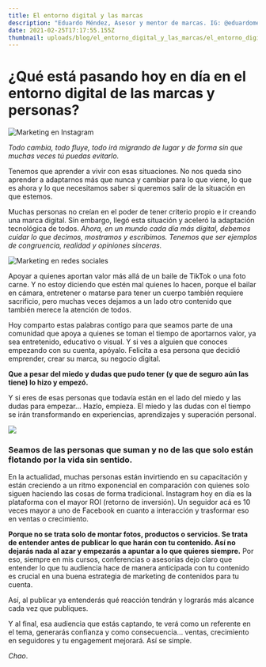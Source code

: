 ```yaml
---
title: El entorno digital y las marcas
description: "Eduardo Méndez, Asesor y mentor de marcas. IG: @eduardomendez"
date: 2021-02-25T17:17:55.155Z
thumbnail: uploads/blog/el_entorno_digital_y_las_marcas/el_entorno_digital_y_las_marcas.jpg
---
```

# ¿Qué está pasando hoy en día en el entorno digital de las marcas y personas?

![Marketing en Instagram](uploads/blog/el_entorno_digital_y_las_marcas/solen-feyissa-kwza42a1kds-unsplash.jpg "Estrategias de marketing en instagram")

*Todo cambia, todo fluye, todo irá migrando de lugar y de forma sin que muchas veces tú puedas evitarlo.* 

Tenemos que aprender a vivir con esas situaciones. No nos queda sino aprender a adaptarnos más que nunca y cambiar para lo que viene, lo que es ahora y lo que necesitamos saber si queremos salir de la situación en que estemos.

Muchas personas no creían en el poder de tener criterio propio e ir creando una marca digital. Sin embargo, llegó esta situación y aceleró la adaptación tecnológica de todos. *Ahora, en un mundo cada día más digital, debemos cuidar lo que decimos, mostramos y escribimos. Tenemos que ser ejemplos de congruencia, realidad y opiniones sinceras.*

![Marketing en redes sociales](uploads/blog/el_entorno_digital_y_las_marcas/eaters-collective-i_xvfntqjwi-unsplash.jpg "Social media marketing")

Apoyar a quienes aportan valor más allá de un baile de TikTok o una foto carne. Y no estoy diciendo que estén mal quienes lo hacen, porque el bailar en cámara, entretener o matarse para tener un cuerpo también requiere sacrificio, pero muchas veces dejamos a un lado otro contenido que también merece la atención de todos.

Hoy comparto estas palabras contigo para que seamos parte de una comunidad que apoya a quienes se toman el tiempo de aportarnos valor, ya sea entretenido, educativo o visual. Y si ves a alguien que conoces empezando con su cuenta, apóyalo. Felicita a esa persona que decidió emprender, crear su marca, su negocio digital.

**Que a pesar del miedo y dudas que pudo tener (y que de seguro aún las tiene) lo hizo y empezó.**

Y si eres de esas personas que todavía están en el lado del miedo y las dudas para empezar... Hazlo, empieza. El miedo y las dudas con el tiempo se irán transformando en experiencias, aprendizajes y superación personal.

![](uploads/blog/el_entorno_digital_y_las_marcas/georgia-de-lotz--usjonxlano-unsplash.jpg)

### Seamos de las personas que suman y no de las que solo están flotando por la vida sin sentido.

En la actualidad, muchas personas están invirtiendo en su capacitación y están creciendo a un ritmo exponencial en comparación con quienes solo siguen haciendo las cosas de forma tradicional⁣. Instagram hoy en día es la plataforma con el mayor ROI (retorno de inversión). Un seguidor acá es 10 veces mayor a uno de Facebook en cuanto a interacción y trasformar eso en ventas o crecimiento⁣.

**Porque no se trata solo de montar fotos, productos o servicios. Se trata de entender antes de publicar lo que harán con tu contenido. Así no dejarás nada al azar y empezarás a apuntar a lo que quieres siempre.⁣** Por eso, siempre en mis cursos, conferencias o asesorías dejo claro que entender lo que tu audiencia hace de manera anticipada con tu contenido es crucial en una buena estrategia de marketing de contenidos para tu cuenta. 

Así, al publicar ya entenderás qué reacción tendrán y lograrás más alcance cada vez que publiques.

Y al final, esa audiencia que estás captando, te verá como un referente en el tema, generarás confianza y como consecuencia... ventas, crecimiento en seguidores y tu engagement mejorará. Así se simple.

*Chao*.